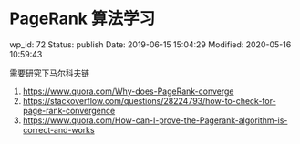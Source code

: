# PageRank 算法学习


wp_id: 72
Status: publish
Date: 2019-06-15 15:04:29
Modified: 2020-05-16 10:59:43


<!-- wp:paragraph -->
<p>
需要研究下马尔科夫链
</p>
<!-- /wp:paragraph -->

<!-- wp:list {"ordered":true} -->
<ol><li> <a href="https://www.quora.com/Why-does-PageRank-converge" target="_blank" rel="noreferrer noopener">https://www.quora.com/Why-does-PageRank-converge</a>
</li><li> <a href="https://stackoverflow.com/questions/28224793/how-to-check-for-page-rank-convergence" target="_blank" rel="noreferrer noopener">https://stackoverflow.com/questions/28224793/how-to-check-for-page-rank-convergence</a>
</li><li> <a href="https://www.quora.com/How-can-I-prove-the-Pagerank-algorithm-is-correct-and-works" target="_blank" rel="noreferrer noopener">https://www.quora.com/How-can-I-prove-the-Pagerank-algorithm-is-correct-and-works</a>
</li></ol>
<!-- /wp:list -->